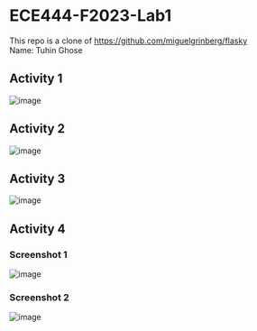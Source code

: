 # ECE444-F2023-Lab1

This repo is a clone of https://github.com/miguelgrinberg/flasky <br />
Name: Tuhin Ghose

## Activity 1
![image](https://github.com/ghosetuhin/ECE444-F2023-Lab1/assets/71938696/efc54ef7-61df-440a-ae8d-07a1e7458ce9)

## Activity 2
![image](https://github.com/ghosetuhin/ECE444-F2023-Lab1/assets/71938696/04ff048f-cdb3-4ca8-8e34-494005e40110)

## Activity 3
![image](https://github.com/ghosetuhin/ECE444-F2023-Lab1/assets/71938696/c40697cf-8e38-4405-8402-67188f85b6af)

## Activity 4

### Screenshot 1
![image](https://github.com/ghosetuhin/ECE444-F2023-Lab1/assets/71938696/a3f06ee6-8977-4ead-8477-b21ae29a04ce)

### Screenshot 2
![image](https://github.com/ghosetuhin/ECE444-F2023-Lab1/assets/71938696/27972718-22b3-4750-8f7b-d35c00eb8507)


